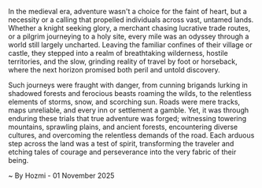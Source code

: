 
In the medieval era, adventure wasn't a choice for the faint of heart, but a necessity or a calling that propelled individuals across vast, untamed lands. Whether a knight seeking glory, a merchant chasing lucrative trade routes, or a pilgrim journeying to a holy site, every mile was an odyssey through a world still largely uncharted. Leaving the familiar confines of their village or castle, they stepped into a realm of breathtaking wilderness, hostile territories, and the slow, grinding reality of travel by foot or horseback, where the next horizon promised both peril and untold discovery.

Such journeys were fraught with danger, from cunning brigands lurking in shadowed forests and ferocious beasts roaming the wilds, to the relentless elements of storms, snow, and scorching sun. Roads were mere tracks, maps unreliable, and every inn or settlement a gamble. Yet, it was through enduring these trials that true adventure was forged; witnessing towering mountains, sprawling plains, and ancient forests, encountering diverse cultures, and overcoming the relentless demands of the road. Each arduous step across the land was a test of spirit, transforming the traveler and etching tales of courage and perseverance into the very fabric of their being.

~ By Hozmi - 01 November 2025
